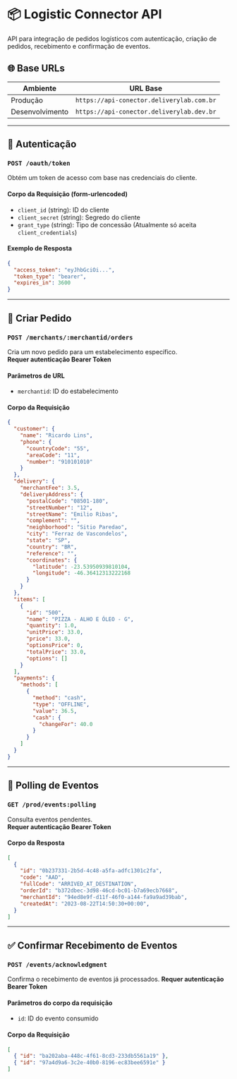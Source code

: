 
# 📦 Logistic Connector API

API para integração de pedidos logísticos com autenticação, criação de pedidos, recebimento e confirmação de eventos.

## 🌐 Base URLs

| Ambiente | URL Base |
|----------|----------|
| Produção | `https://api-conector.deliverylab.com.br` |
| Desenvolvimento | `https://api-conector.deliverylab.dev.br` |

---

## 🔐 Autenticação

### `POST /oauth/token`

Obtém um token de acesso com base nas credenciais do cliente.

#### Corpo da Requisição (form-urlencoded)

- `client_id` (string): ID do cliente  
- `client_secret` (string): Segredo do cliente  
- `grant_type` (string): Tipo de concessão (Atualmente só aceita `client_credentials`)  

#### Exemplo de Resposta

```json
{
  "access_token": "eyJhbGciOi...",
  "token_type": "bearer",
  "expires_in": 3600
}
```

---

## 📝 Criar Pedido

### `POST /merchants/:merchantid/orders`

Cria um novo pedido para um estabelecimento específico.  
**Requer autenticação Bearer Token**

#### Parâmetros de URL

- `merchantid`: ID do estabelecimento

#### Corpo da Requisição

```json
{
  "customer": {
    "name": "Ricardo Lins",
    "phone": {
      "countryCode": "55",
      "areaCode": "11",
      "number": "910101010"
    }
  },
  "delivery": {
    "merchantFee": 3.5,
    "deliveryAddress": {
      "postalCode": "08501-180",
      "streetNumber": "12",
      "streetName": "Emilio Ribas",
      "complement": "",
      "neighborhood": "Sitio Paredao",
      "city": "Ferraz de Vascondelos",
      "state": "SP",
      "country": "BR",
      "reference": "",
      "coordinates": {
        "latitude": -23.53950939810104,
        "longitude": -46.36412313222168
      }
    }
  },
  "items": [
    {
      "id": "500",
      "name": "PIZZA - ALHO E ÓLEO - G",
      "quantity": 1.0,
      "unitPrice": 33.0,
      "price": 33.0,
      "optionsPrice": 0,
      "totalPrice": 33.0,
      "options": []
    }
  ],
  "payments": {
    "methods": [
      {
        "method": "cash",
        "type": "OFFLINE",
        "value": 36.5,
        "cash": {
          "changeFor": 40.0
        }
      }
    ]
  }
}
```

---

## 🔁 Polling de Eventos

### `GET /prod/events:polling`

Consulta eventos pendentes.  
**Requer autenticação Bearer Token**

#### Corpo da Resposta

```json
[
  {
    "id": "0b237331-2b5d-4c48-a5fa-adfc1301c2fa",
    "code": "AAD",
    "fullCode": "ARRIVED_AT_DESTINATION",
    "orderId": "b372dbec-3d98-46cd-bc01-b7a69ecb7668",
    "merchantId": "94ed8e9f-d11f-46f0-a144-fa9a9ad39bab",
    "createdAt": "2023-08-22T14:50:30+00:00",
  }
]
```

---

## ✅ Confirmar Recebimento de Eventos

### `POST /events/acknowledgment`

Confirma o recebimento de eventos já processados.
**Requer autenticação Bearer Token**

#### Parâmetros do corpo da requisição

- `id`: ID do evento consumido

#### Corpo da Requisição

```json
[
  { "id": "ba202aba-448c-4f61-8cd3-233db5561a19" },
  { "id": "97a4d9a6-3c2e-40b0-8196-ec83bee6591e" }
]
```
